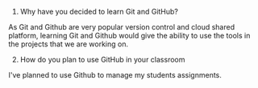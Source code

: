 1. Why have you decided to learn Git and GitHub?

As Git and Github are very popular version control and cloud shared platform, learning Git and Github would give the ability to use the tools in the projects that we are working on.

2. How do you plan to use GitHub in your classroom

I've planned to use Github to manage my students assignments.